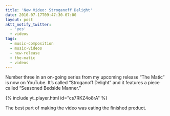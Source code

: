 ```yaml
---
title: 'New Video: Stroganoff Delight'
date: 2010-07-17T09:47:30-07:00
layout: post
aktt_notify_twitter:
  - 'yes'
  - videos
tags:
  - music-composition
  - music-videos
  - new-release
  - the-matic
  - videos
---
```

Number three in an on-going series from my upcoming release &#8220;The Matic&#8221; is now on YouTube. It&#8217;s called &#8220;Stroganoff Delight&#8221; and it features a piece called &#8220;Seasoned Bedside Manner.&#8221;

{% include yt_player.html id="cs7RKZ4o8rA" %}

The best part of making the video was eating the finished product.

<!--more-->
